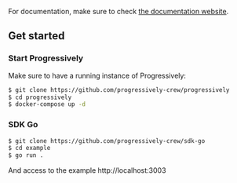 For documentation, make sure to check [the documentation website](https://progressively.app/).

## Get started

### Start Progressively

Make sure to have a running instance of Progressively:

```sh
$ git clone https://github.com/progressively-crew/progressively
$ cd progressively
$ docker-compose up -d
```

### SDK Go

```sh
$ git clone https://github.com/progressively-crew/sdk-go
$ cd example
$ go run .
```

And access to the example http://localhost:3003

